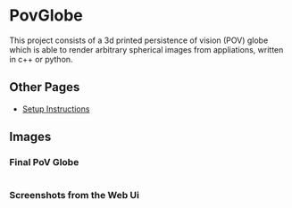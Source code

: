 # PovGlobe

This project consists of a 3d printed persistence of vision (POV) globe which is able to render arbitrary spherical images from appliations, written in c++ or python.

## Other Pages
- [Setup Instructions](doc/setup.md)

## Images

### Final PoV Globe
<table>

</table>

### Screenshots from the Web Ui
<table>

</table>

